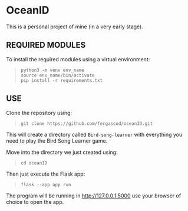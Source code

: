 # OceanID

This is a personal project of mine (in a very early stage).

## REQUIRED MODULES

To install the required modules using a virtual environment:

> ```
> python3 -m venv env_name
> source env_name/bin/activate
> pip install -r requirements.txt
> ```

## USE

Clone the repository using:

> ```
> git clone https://github.com/fergascod/oceanID.git
> ```

This will create a directory called `Bird-song-learner` with everything you need to play the Bird Song Learner game.

Move into the directory we just created using:

> ```
> cd oceanID
> ```

Then just execute the Flask app:
> ```
> flask --app app run
> ```

The program will be running in http://127.0.0.1:5000 use your browser of choice to open the app.

